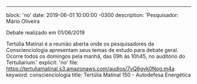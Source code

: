 ---
block: 'no'
date: 2019-06-01 10:00:00 -0300
description: 'Pesquisador: Mário Oliveira

  Debate realizado em 01/06/2019


  Tertúlia Matinal é a reunião aberta onde os pesquisadores da Conscienciologia apresentam
  seus temas de estudo para debate geral. Ocorre todos os domingos pela manhã, das
  09h às 10h45, no auditório do Tertuliarium.'
explicit: 'no'
file: https://tertuliamatinal.s3.amazonaws.com/audios/7vQ6gvk0Nog.m4a
keyword: conscienciologia
title: Tertúlia Matinal 150 - Autodefesa Energética
